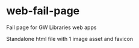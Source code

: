 web-fail-page
=============

Fail page for GW Libraries web apps

Standalone html file with 1 image asset and favicon